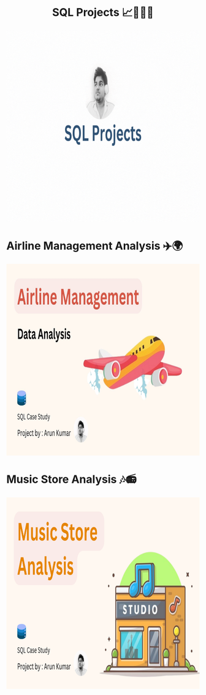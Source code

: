 <h1 align="center">SQL Projects 📈👨🏻‍💻</h1>  
<p align="center">
  <img 
    width="900"
    height="500"
    src="https://github.com/00arunkumar/SQL-projects/blob/main/Sql-Projects.gif">
</p>

# Airline Management Analysis ✈️🌍
<p align="center">
  <img 
    width="900"
    height="500"
    src="https://github.com/00arunkumar/SQL-projects/blob/main/Airline%20Data%20Analysis/cover.jpg">
</p>


# Music Store Analysis 🎶📻
<p align="center">
  <img 
    width="900"
    height="500"
    src="https://github.com/00arunkumar/SQL-projects/blob/main/Music%20Store%20Analysis/main.png">
</p>







